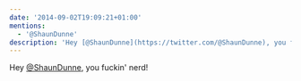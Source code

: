 ```yaml
---
date: '2014-09-02T19:09:21+01:00'
mentions:
  - '@ShaunDunne'
description: 'Hey [@ShaunDunne](https://twitter.com/@ShaunDunne), you fuckin'' nerd!'
---
```

Hey [@ShaunDunne](https://twitter.com/@ShaunDunne), you fuckin' nerd!
